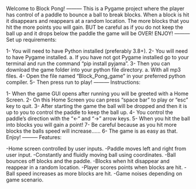 Welcome to Block Pong!
———
This is a Pygame project where the player has control of a paddle to bounce a ball to break blocks. 
When a block is hit it disappears and reappears at a random location. 
The more blocks that you hit the more points you will gain.
BUT be careful as if you do not keep the ball up and it drops below the paddle the game will be OVER!
ENJOY!
———
Set up requirements:

1- You will need to have Python installed (preferably 3.8+).
2- You will need to have Pygame installed. 
	a. If you have not got Pygame installed go to your terminal and run the command “pip install pyjama”.
3- Then you can download the game folder into your python file directory. 
	a. With all mp3 files.
4- Open the file named “Block_Pong_game” in your preferred python compiler.
5- Then press run to play! 
———
Instructions:

1- When the game GUI opens after running you will be greeted with a Home Screen.
2- On this Home Screen you can press “space bar” to play or “esc” key to quit. 
3- After starting the game the ball will be dropped and then it is up to you to control the paddle to keep the ball up.
4- You control the paddle’s direction with the “<-“ and “->” arrow keys.
5- When you hit the ball into blocks you will gain a point! 
7- Be careful because as you hit more blocks the balls speed will increase…… 
6- The game is as easy as that. Enjoy!
———
Features:

-Home screen controlled by user inputs. 
-Paddle moves left and right from user input.
-Constantly and fluidly moving ball using coordinates.
-Ball bounces off blocks and the paddle.
-Blocks when hit disappear and reappear in a random location.
-Player scores points when blocks are hit.
-Ball speed increases as more blocks are hit. 
-Game noises depending on game scenario. 